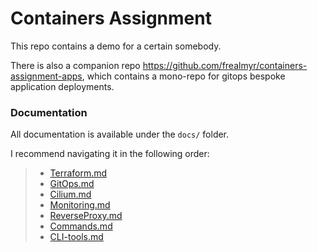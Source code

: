 # Containers Assignment

This repo contains a demo for a certain somebody.

There is also a companion repo https://github.com/frealmyr/containers-assignment-apps, which contains a mono-repo for gitops bespoke application deployments.

### Documentation

All documentation is available under the `docs/` folder.

I recommend navigating it in the following order:

>  - [Terraform.md](https://github.com/frealmyr/containers-assignment/tree/main/docs/Terraform.md)
>  - [GitOps.md](https://github.com/frealmyr/containers-assignment/tree/main/docs/GitOps.md)
>  - [Cilium.md](https://github.com/frealmyr/containers-assignment/tree/main/docs/Cilium.md)
>  - [Monitoring.md](https://github.com/frealmyr/containers-assignment/tree/main/docs/Monitoring.md)
>  - [ReverseProxy.md](https://github.com/frealmyr/containers-assignment/tree/main/docs/ReverseProxy.md)
>  - [Commands.md](https://github.com/frealmyr/containers-assignment/tree/main/docs/Commands.md)
>  - [CLI-tools.md](https://github.com/frealmyr/containers-assignment/tree/main/docs/CLI-tools.md)
